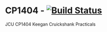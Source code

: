 # CP1404 - [![Build Status](https://travis-ci.com/Keegan-Cruickshank/CP1404.svg?branch=master)](https://travis-ci.com/Keegan-Cruickshank/CP1404)
JCU CP1404 Keegan Cruickshank Practicals
